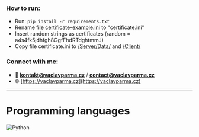<h3 align="left">How to run:</h3>

- Run: `pip install -r requirements.txt`
- Rename file [certificate-example.ini](certificate-example.ini) to "certificate.ini"
- Insert random strings as certificates (random = a4s4fk5jdhfgh8GgfFhdRTdghtmmJ)
- Copy file certificate.ini to [/Server/Data/](Server/Data/) and [/Client/](Client/)

<h3 align="left">Connect with me:</h3>

- 📧 **kontakt@vaclavparma.cz** / **contact@vaclavparma.cz**
- 🌐 [https://vaclavparma.cz](https://vaclavparma.cz)

---

# Programming languages

![Python](https://img.shields.io/badge/Python-FFD43B?style=for-the-badge&logo=python&logoColor=blue)
